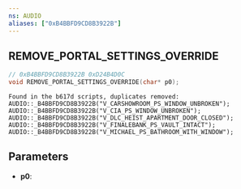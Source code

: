 ```yaml
---
ns: AUDIO
aliases: ["0xB4BBFD9CD8B3922B"]
---
```

## REMOVE_PORTAL_SETTINGS_OVERRIDE

```c
// 0xB4BBFD9CD8B3922B 0xD24B4D0C
void REMOVE_PORTAL_SETTINGS_OVERRIDE(char* p0);
```

```
Found in the b617d scripts, duplicates removed:   
AUDIO::_B4BBFD9CD8B3922B("V_CARSHOWROOM_PS_WINDOW_UNBROKEN");  
AUDIO::_B4BBFD9CD8B3922B("V_CIA_PS_WINDOW_UNBROKEN");  
AUDIO::_B4BBFD9CD8B3922B("V_DLC_HEIST_APARTMENT_DOOR_CLOSED");  
AUDIO::_B4BBFD9CD8B3922B("V_FINALEBANK_PS_VAULT_INTACT");  
AUDIO::_B4BBFD9CD8B3922B("V_MICHAEL_PS_BATHROOM_WITH_WINDOW");  
```

## Parameters
* **p0**: 

